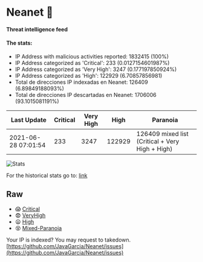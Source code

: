 # Neanet :hocho:
#### Threat intelligence feed
#### The stats:

- IP Address with malicious activities reported: 1832415 (100%)
- IP Address categorized as 'Critical':  233 (0.0127154601987%)
- IP Address categorized as 'Very High':  3247 (0.177197850924%)
- IP Address categorized as 'High':  122929 (6.70857856981)
- Total de direcciones IP indexadas en Neanet:  126409 (6.89849188093%)
- Total de direcciones IP descartadas en Neanet:  1706006 (93.1015081191%)

| Last Update | Critical | Very High | High | Paranoia |
| --- | --- | --- | --- | --- |
| 2021-06-28 07:01:54 | 233 | 3247 | 122929 | 126409 mixed list (Critical + Very High + High)|

![Stats](https://docs.google.com/spreadsheets/d/e/2PACX-1vSnaNMIXVabIpDJjufMlzH7poXnshF3mgd8Is1g9ytUEzVsP5my4Trn8f-xkoLLQ38xpL3HtmUexLo6/pubchart?oid=501124687&format=image)

For the historical stats go to: [link](/stats.csv)
## Raw
- :scream: [Critical](https://raw.githubusercontent.com/JavaGarcia/Neanet/master/blacklists/neanet_critical.txt)
- :fearful: [VeryHigh](https://raw.githubusercontent.com/JavaGarcia/Neanet/master/blacklists/neanet_veryHigh.txtt)
- :frowning: [High](https://raw.githubusercontent.com/JavaGarcia/Neanet/master/blacklists/neanet_high.txt)
- :dizzy_face: [Mixed-Paranoia](https://raw.githubusercontent.com/JavaGarcia/Neanet/master/blacklists/neanet_all.txt)


Your IP is indexed? You may request to takedown. [https://github.com/JavaGarcia/Neanet/issues](https://github.com/JavaGarcia/Neanet/issues)




















































































































































































































































































































































































































































































































































































































































































































































































































































































































































































































































































































































































































































































































































































































































































































































































































































































































































































































































































































































































































































































































































































































































































































































































































































































































































































































































































































































































































































































































































































































































































































































































































































































































































































































































































































































































































































































































































































































































































































































































































































































































































































































































































































































































































































































































































































































































































































































































































































































































































































































































































































































































































































































































































































































































































































































































































































































































































































































































































































































































































































































































































































































































































































































































































































































































































































































































































































































































































































































































































































































































































































































































































































































































































































































































































